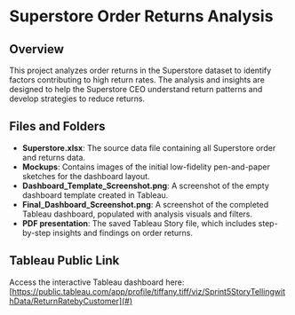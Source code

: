 # Superstore Order Returns Analysis

## Overview
This project analyzes order returns in the Superstore dataset to identify factors contributing to high return rates. The analysis and insights are designed to help the Superstore CEO understand return patterns and develop strategies to reduce returns.

## Files and Folders

- **Superstore.xlsx**: The source data file containing all Superstore order and returns data.
- **Mockups**: Contains images of the initial low-fidelity pen-and-paper sketches for the dashboard layout.
- **Dashboard_Template_Screenshot.png**: A screenshot of the empty dashboard template created in Tableau.
- **Final_Dashboard_Screenshot.png**: A screenshot of the completed Tableau dashboard, populated with analysis visuals and filters.
- **PDF presentation**: The saved Tableau Story file, which includes step-by-step insights and findings on order returns.

## Tableau Public Link
Access the interactive Tableau dashboard here: [https://public.tableau.com/app/profile/tiffany.tiff/viz/Sprint5StoryTellingwithData/ReturnRatebyCustomer](#)

